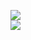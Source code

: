 [![](https://img.shields.io/badge/Made%20With-Github%20Spray-lightgrey.svg?style=for-the-badge&logo=github)](https://github.com/Annihil/github-spray#25653)  
[![](https://i.imgur.com/2DrTn0Z.gif)](https://github.com/Annihil/github-spray)